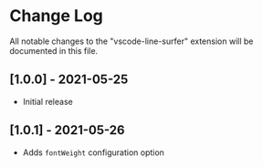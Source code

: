# Change Log

All notable changes to the "vscode-line-surfer" extension will be documented in this file.

## [1.0.0] - 2021-05-25

- Initial release

## [1.0.1] - 2021-05-26

- Adds `fontWeight` configuration option

